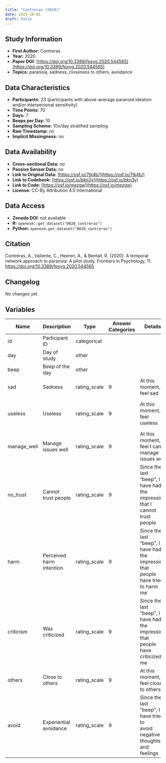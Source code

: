 ```yaml
---
title: "Contreras (2020)"
date: 2025-10-01
draft: false
---
```



## Study Information

- **First Author:** Contreras
- **Year:** 2020
- **Paper DOI:** [https://doi.org/10.3389/fpsyg.2020.544565](https://doi.org/10.3389/fpsyg.2020.544565)
- **Topics:** paranoia, sadness, closeness to others, avoidance

## Data Characteristics

- **Participants:** 23 (participants with above-average paranoid ideation and/or interpersonal sensitivity)
- **Time Points:** 70
- **Days:** 7
- **Beeps per Day:** 10
- **Sampling Scheme:** 10x/day stratified sampling
- **Raw Timestamp:** no
- **Implicit Missingness:** no

## Data Availability

- **Cross-sectional Data:** no
- **Passive Sensor Data:** no
- **Link to Original Data:** [https://osf.io/7tk4b/](https://osf.io/7tk4b/)
- **Link to Codebook:** [https://osf.io/bkn3y](https://osf.io/bkn3y)
- **Link to Code:** [https://osf.io/mezgw](https://osf.io/mezgw)
- **License:** CC-By Attribution 4.0 International

## Data Access

- **Zenodo DOI:** not available
- **R:** `openesm::get_dataset("0028_contreras")`
- **Python:** `openesm.get_dataset("0028_contreras")`



## Citation

Contreras, A., Valiente, C., Heeren, A., & Bentall, R. (2020). A temporal network approach to paranoia: A pilot study. Frontiers in Psychology, 11. https://doi.org/10.3389/fpsyg.2020.544565




## Changelog

No changes yet.

## Variables

| Name | Description | Type | Answer Categories | Details | Labels | Transformation | Source | Assessment Type | Construct | Comments |
|------|-------------|------|------------------|---------|--------|----------------|--------|----------------|----------|----------|
| id | Participant ID | categorical |  |  |  |  |  | ESM |  |  |
| day | Day of study | other |  |  |  |  |  | ESM |  |  |
| beep | Beep of the day | other |  |  |  |  |  | ESM |  |  |
| sad | Sadness | rating_scale | 9 | At this moment, I feel sad |  |  |  | ESM | sadness, negative affect, affect |  |
| useless | Useless | rating_scale | 9 | At this moment, I feel useless |  |  | Rosenberg Self-esteem Scale (RSES) | ESM | worthlessness, negative affect, affect, big five, neuroticism, self-esteem |  |
| manage_well | Manage issues well | rating_scale | 9 | At this moment, I feel I can manage issues well |  |  | Rosenberg Self-esteem Scale (RSES) | ESM | self-efficacy, self-esteem, coping |  |
| no_trust | Cannot trust people | rating_scale | 9 | Since the last “beep”, I have had the <br>impression that I cannot trust people |  |  | Persecutory Ideation Questionnaire (PIQ) | ESM | distrust, paranoia, social cognition, schizophrenia, psychopathology |  |
| harm | Perceived harm intention | rating_scale | 9 | Since the last “beep”, I have had the <br>impression that people have tried to harm <br>me |  |  | Persecutory Ideation Questionnaire (PIQ) | ESM | paranoia, social cognition, schizophrenia, psychopathology |  |
| criticism | Was criticized | rating_scale | 9 | Since the last “beep”, I have had the <br>impression that people have criticized me |  |  | Persecutory Ideation Questionnaire (PIQ) | ESM | criticism, social threat, social cognition |  |
| others | Close to others | rating_scale | 9 | At this moment, I feel close to others |  |  |  | ESM | social connectedness, belongingness, social bonds |  |
| avoid | Experiential avoidance | rating_scale | 9 | Since the last “beep”, I have tried to <br>avoid negative thoughts and feelings |  |  | Acceptance and Action Questionnaire-II | ESM | avoidance, emotion regulation, self-regulation |  |
